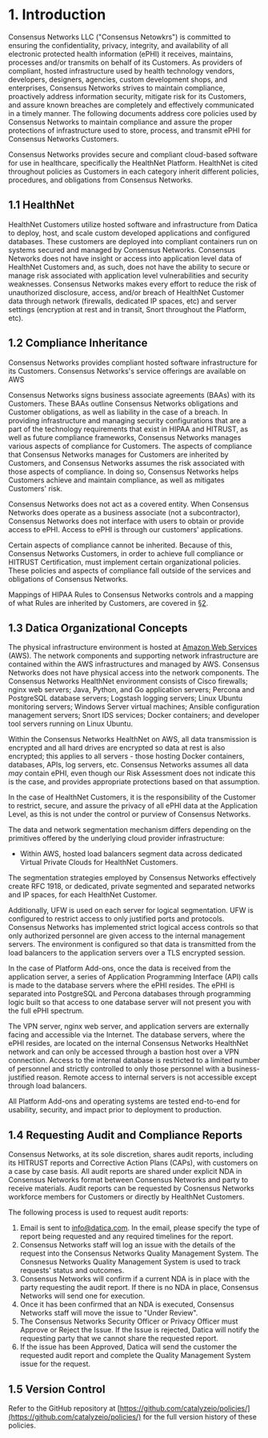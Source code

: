# 1. Introduction

Consensus Networks LLC ("Consensus Netowkrs") is committed to ensuring the confidentiality, privacy, integrity, and availability of all electronic protected health information (ePHI) it receives, maintains, processes and/or transmits on behalf of its Customers. As providers of compliant, hosted infrastructure used by health technology vendors, developers, designers, agencies, custom development shops, and enterprises, Consensus Networks strives to maintain compliance, proactively address information security, mitigate risk for its Customers, and assure known breaches are completely and effectively communicated in a timely manner. The following documents address core policies used by Consensus Networks to maintain compliance and assure the proper protections of infrastructure used to store, process, and transmit ePHI for Consensus Networks Customers.

Consensus Networks provides secure and compliant cloud-based software for use in healthcare, specifically the HealthNet Platform. HealthNet is cited throughout policies as Customers in each category inherit different policies, procedures, and obligations from Consensus Networks.

## 1.1 HealthNet

HealthNet Customers utilize hosted software and infrastructure from Datica to deploy, host, and scale custom developed applications and configured databases. These customers are deployed into compliant containers run on systems secured and managed by Consensus Networks. Consensus Networks does not have insight or access into application level data of HealthNet Customers and, as such, does not have the ability to secure or manage risk associated with application level vulnerabilities and security weaknesses. Consensus Networks makes every effort to reduce the risk of unauthorized disclosure, access, and/or breach of HealthNet Customer data through network (firewalls, dedicated IP spaces, etc) and server settings (encryption at rest and in transit, Snort throughout the Platform, etc).

## 1.2 Compliance Inheritance

Consensus Networks provides compliant hosted software infrastructure for its Customers. Consensus Networks's service offerings are available on AWS

Consensus Networks signs business associate agreements (BAAs) with its Customers. These BAAs outline Consensus Networks obligations and Customer obligations, as well as liability in the case of a breach. In providing infrastructure and managing security configurations that are a part of the technology requirements that exist in HIPAA and HITRUST, as well as future compliance frameworks, Consensus Networks manages various aspects of compliance for Customers. The aspects of compliance that Consensus Networks manages for Customers are inherited by Customers, and Consensus Networks assumes the risk associated with those aspects of compliance. In doing so, Consensus Networks helps Customers achieve and maintain compliance, as well as mitigates Customers' risk.

Consensus Networks does not act as a covered entity. When Consensus Networks does operate as a business associate (not a subcontractor), Consensus Networks does not interface with users to obtain or provide access to ePHI. Access to ePHI is through our customers' applications.

Certain aspects of compliance cannot be inherited. Because of this, Consensus Networks Customers, in order to achieve full compliance or HITRUST Certification, must implement certain organizational policies. These policies and aspects of compliance fall outside of the services and obligations of Consensus Networks.

Mappings of HIPAA Rules to Consensus Networks controls and a mapping of what Rules are inherited by Customers, are covered in [§2](#2.-hipaa-inheritance).

## 1.3 Datica Organizational Concepts

The physical infrastructure environment is hosted at [Amazon Web Services](https://aws.amazon.com/) (AWS). The network components and supporting network infrastructure are contained within the AWS infrastructures and managed by AWS. Consensus Networks does not have physical access into the network components. The Consensus Networks HealthNet environment consists of Cisco firewalls; nginx web servers; Java, Python, and Go application servers; Percona and PostgreSQL database servers; Logstash logging servers; Linux Ubuntu monitoring servers; Windows Server virtual machines; Ansible configuration management servers; Snort IDS services; Docker containers; and developer tool servers running on Linux Ubuntu.

Within the Consensus Networks HealthNet on AWS, all data transmission is encrypted and all hard drives are encrypted so data at rest is also encrypted; this applies to all servers - those hosting Docker containers, databases, APIs, log servers, etc. Consensus Networks assumes all data *may* contain ePHI, even though our Risk Assessment does not indicate this is the case, and provides appropriate protections based on that assumption.

In the case of HealthNet Customers, it is the responsibility of the Customer to restrict, secure, and assure the privacy of all ePHI data at the Application Level, as this is not under the control or purview of Consensus Networks.

The data and network segmentation mechanism differs depending on the primitives offered by the underlying cloud provider infrastructure:

* Within AWS, hosted load balancers segment data across dedicated Virtual Private Clouds for HealthNet Customers.

The segmentation strategies employed by Consensus Networks effectively create RFC 1918, or dedicated, private segmented and separated networks and IP spaces, for each HealthNet Customer.

Additionally, UFW is used on each server for logical segmentation. UFW is configured to restrict access to only justified ports and protocols. Consensus Networks has implemented strict logical access controls so that only authorized personnel are given access to the internal management servers. The environment is configured so that data is transmitted from the load balancers to the application servers over a TLS encrypted session.

In the case of Platform Add-ons, once the data is received from the application server, a series of Application Programming Interface (API) calls is made to the database servers where the ePHI resides. The ePHI is separated into PostgreSQL and Percona databases through programming logic built so that access to one database server will not present you with the full ePHI spectrum.

The VPN server, nginx web server, and application servers are externally facing and accessible via the Internet. The database servers, where the ePHI resides, are located on the internal Consensus Networks HealthNet network and can only be accessed through a bastion host over a VPN connection. Access to the internal database is restricted to a limited number of personnel and strictly controlled to only those personnel with a business-justified reason. Remote access to internal servers is not accessible except through load balancers.

All Platform Add-ons and operating systems are tested end-to-end for usability, security, and impact prior to deployment to production.

## 1.4 Requesting Audit and Compliance Reports

Consensus Networks, at its sole discretion, shares audit reports, including its HITRUST reports and Corrective Action Plans (CAPs), with customers on a case by case basis. All audit reports are shared under explicit NDA in Consensus Networks format between Consensus Networks and party to receive materials. Audit reports can be requested by Cosnensus Networks workforce members for Customers or directly by HealthNet Customers.

The following process is used to request audit reports:

1. Email is sent to info@datica.com. In the email, please specify the type of report being requested and any required timelines for the report.
2. Consensus Networks staff will log an issue with the details of the request into the Consensus Networks Quality Management System. The Consnesus Networks Quality Management System is used to track requests' status and outcomes.
3. Consensus Networks will confirm if a current NDA is in place with the party requesting the audit report. If there is no NDA in place, Consensus Networks will send one for execution.
4. Once it has been confirmed that an NDA is executed, Consensus Networks staff will move the issue to "Under Review".
5. The Consensus Networks Security Officer or Privacy Officer must Approve or Reject the Issue. If the Issue is rejected, Datica will notify the requesting party that we cannot share the requested report.
6. If the issue has been Approved, Datica will send the customer the requested audit report and complete the Quality Management System issue for the request.

## 1.5 Version Control

Refer to the GitHub repository at [https://github.com/catalyzeio/policies/](https://github.com/catalyzeio/policies/) for the full version history of these policies.
